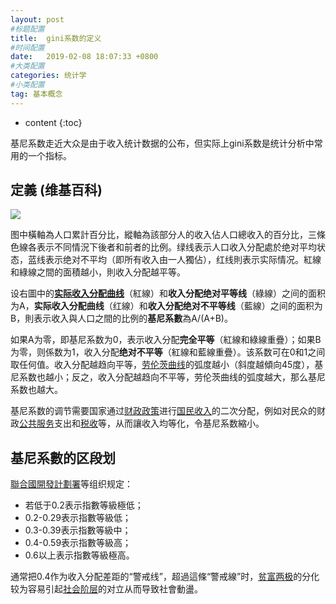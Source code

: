```yaml
---
layout: post
#标题配置
title:  gini系数的定义
#时间配置
date:   2019-02-08 18:07:33 +0800
#大类配置
categories: 统计学
#小类配置
tag: 基本概念
---
```


* content
{:toc}

基尼系数走近大众是由于收入统计数据的公布，但实际上gini系数是统计分析中常用的一个指标。

## 定義 (维基百科)
[![](http://upload-images.jianshu.io/upload_images/8533342-f58c1e4cd72cf92c.png?imageMogr2/auto-orient/strip%7CimageView2/2/w/1240)](https://zh.wikipedia.org/wiki/File:Lorenz-curve1.png) 

图中橫軸為人口累計百分比，縱軸為該部分人的收入佔人口總收入的百分比，三條色線各表示不同情況下後者和前者的比例。绿线表示人口收入分配處於绝对平均状态，蓝线表示绝对不平均（即所有收入由一人獨佔），红线則表示实际情况。紅線和綠線之間的面積越小，則收入分配越平等。

设右圖中的[**实际收入分配曲线**](https://zh.wikipedia.org/wiki/%E5%8A%B3%E4%BC%A6%E8%8C%A8%E6%9B%B2%E7%BA%BF "劳伦茨曲线")（紅線）和**收入分配绝对平等线**（綠線）之间的面积为A，**实际收入分配曲线**（红線）和**收入分配绝对不平等线**（藍線）之间的面积为B，則表示收入與人口之間的比例的**基尼系數**為A/(A+B)。

如果A为零，即基尼系数为0，表示收入分配**完全平等**（紅線和綠線重疊）；如果B为零，则係数为1，收入分配**绝对不平等**（紅線和藍線重疊）。该系数可在0和1之间取任何值。收入分配越趋向平等，[劳伦茨曲线](https://zh.wikipedia.org/wiki/%E5%8A%B3%E4%BC%A6%E8%8C%A8%E6%9B%B2%E7%BA%BF "劳伦茨曲线")的弧度越小（斜度越傾向45度），基尼系数也越小；反之，收入分配越趋向不平等，劳伦茨曲线的弧度越大，那么基尼系数也越大。

基尼系数的调节需要国家通过[财政政策](https://zh.wikipedia.org/wiki/%E8%B4%A2%E6%94%BF%E6%94%BF%E7%AD%96 "财政政策")进行[国民收入](https://zh.wikipedia.org/wiki/%E5%9C%8B%E6%B0%91%E6%94%B6%E5%85%A5 "國民收入")的二次分配，例如对民众的财政[公共服务](https://zh.wikipedia.org/wiki/%E5%85%AC%E5%85%B1%E6%9C%8D%E5%8B%99 "公共服務")支出和[税收](https://zh.wikipedia.org/wiki/%E7%A8%8E%E6%94%B6 "税收")等，从而讓收入均等化，令基尼系数縮小。

## 基尼系數的区段划
[聯合國開發計劃署](https://zh.wikipedia.org/wiki/%E8%81%AF%E5%90%88%E5%9C%8B%E9%96%8B%E7%99%BC%E8%A8%88%E5%8A%83%E7%BD%B2 "聯合國開發計劃署")等组织规定：

*   若低于0.2表示指數等級極低；
*   0.2-0.29表示指數等級低；
*   0.3-0.39表示指數等級中；
*   0.4-0.59表示指數等級高；
*   0.6以上表示指數等級極高。

通常把0.4作为收入分配差距的“警戒线”，超過這條“警戒線”时，[贫富两极](https://zh.wikipedia.org/w/index.php?title=%E8%B4%AB%E5%AF%8C%E4%B8%A4%E6%9E%81&action=edit&redlink=1 "贫富两极（页面不存在）")的分化较为容易引起[社会阶层](https://zh.wikipedia.org/wiki/%E7%A4%BE%E4%BC%9A%E9%98%B6%E5%B1%82 "社会阶层")的对立从而导致社會動盪。

